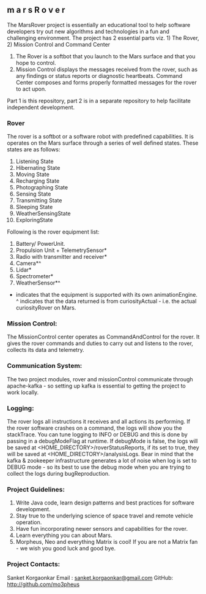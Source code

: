 ##   m a r s R o v e r

The MarsRover project is essentially an educational tool to help software developers try out new algorithms and technologies in a fun and challenging environment. The project has 2 essential parts viz. 1) The Rover, 2) Mission Control and Command Center

1) The Rover is a softbot that you launch to the Mars surface and that you hope to control.
2) Mission Control displays the messages received from the rover, such as any findings or status reports or diagnostic heartbeats. Command Center composes and forms properly formatted messages for the rover to act upon.

Part 1 is this repository, part 2 is in a separate repository to help facilitate independent development.

### Rover

The rover is a softbot or a software robot with predefined capabilities. It is operates on the Mars surface through a series of well defined states. These states are as follows:
1) Listening State
2) Hibernating State
3) Moving State
4) Recharging State
5) Photographing State
6) Sensing State
7) Transmitting State 
8) Sleeping State
9) WeatherSensingState
10) ExploringState

Following is the rover equipment list:
1) Battery/ PowerUnit.
2) Propulsion Unit + TelemetrySensor*
3) Radio with transmitter and receiver*
4) Camera*^
5) Lidar*
6) Spectrometer*
7) WeatherSensor*^

* indicates that the equipment is supported with its own animationEngine. 
^ indicates that the data returned is from curiosityActual - i.e. the actual curiosityRover on Mars.

### Mission Control:
The MissionControl center operates as CommandAndControl for the rover. It gives the rover commands and duties to carry out and listens to the rover, collects its data and telemetry.

### Communication System:
The two project modules, rover and missionControl communicate through apache-kafka - so setting up kafka is essential to getting the project to work locally.

### Logging:
The rover logs all instructions it receives and all actions its performing. If the rover software crashes on a command, the logs will show you the stackTrace. You can tune logging to INFO or DEBUG and this is done by passing in a debugModeFlag at runtime. If debugMode is false, the logs will be saved at <HOME_DIRECTORY>/roverStatusReports, if its set to true, they will be saved at <HOME_DIRECTORY>/analysisLogs. Bear in mind that the kafka & zookeeper infrastructure generates a lot of noise when log is set to DEBUG mode - so its best to use the debug mode when you are trying to collect the logs during bugReproduction.

### Project Guidelines:
1) Write Java code, learn design patterns and best practices for software development.
2) Stay true to the underlying science of space travel and remote vehicle operation. 
3) Have fun incorporating newer sensors and capabilities for the rover.
4) Learn everything you can about Mars.
5) Morpheus, Neo and everything Matrix is cool! If you are not a Matrix fan - we wish you good luck and good bye.

### Project Contacts:
Sanket Korgaonkar
Email : sanket.korgaonkar@gmail.com
GitHub: http://github.com/mo3pheus 
